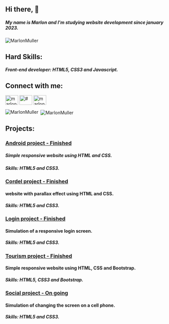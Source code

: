 ## Hi there, :wave:

##### My name is Marlon and I'm studying website development since january 2023.

<p align="left"> <img src="https://komarev.com/ghpvc/?username=MarlonMuller&label=Profile%20views&color=0e75b6&style=flat" alt="MarlonMuller" /> </p>

## Hard Skills:

##### Front-end developer: HTML5, CSS3 and Javascript. 


## Connect with me:

<a href="https://www.linkedin.com/feed/" target="blank"><img align="center" src="https://cdn.jsdelivr.net/npm/simple-icons@3.0.1/icons/linkedin.svg" alt="marlon-muller" height="30" width="40" /></a>
<a href="https://www.instagram.com/marlon_muller.ds/" target="blank"><img align="center" src="https://cdn.jsdelivr.net/npm/simple-icons@3.0.1/icons/instagram.svg" alt="#" height="30" width="40" /></a>
<a href="https://marlon-muller.medium.com/" target="blank"><img align="center" src="https://cdn.jsdelivr.net/npm/simple-icons@3.0.1/icons/medium.svg" alt="marlon_muller" height="30" width="40" /></a>

<p><img align="left" src="https://github-readme-stats.vercel.app/api/top-langs?username=MarlonMuller&show_icons=true&theme=dark&locale=en&layout=compact" alt="MarlonMuller" /></p>
<p>&nbsp;<img align="center" src="https://github-readme-stats.vercel.app/api?username=MarlonMuller&show_icons=true&theme=dark&locale=en" alt="MarlonMuller" /></p>


## Projects:

### <a href="https://marlonmuller.github.io/projeto-android/index.html" target="_blank">Android project - Finished</a>

##### Simple responsive website using HTML and CSS.

##### Skills: HTML5 and CSS3.

### <a href="https://marlonmuller.github.io/projeto-cordel/index.html" target="_blank">Cordel project - Finished</a>

#### website with parallax effect using HTML and CSS.

##### Skills: HTML5 and CSS3.

### <a href="https://marlonmuller.github.io/projeto-login/index.html" target="_blank">Login project - Finished</a>

#### Simulation of a responsive login screen.

##### Skills: HTML5 and CSS3.

### <a href="https://marlonmuller.github.io/projeto-morroItacolomi/index.html" target="_blank">Tourism project - Finished</a>

#### Simple responsive website using HTML, CSS and Bootstrap.

##### Skills: HTML5, CSS3 and Bootstrap.

### <a href="https://marlonmuller.github.io/projeto-social/index.html" target="_blank">Social project - On going</a>

#### Simulation of changing the screen on a cell phone.

##### Skills: HTML5 and CSS3.
<!--
**MarlonMuller/MarlonMuller** is a ✨ _special_ ✨ repository because its `README.md` (this file) appears on your GitHub profile.

Here are some ideas to get you started:

- 🔭 I’m currently working on ...
- 🌱 I’m currently learning ...
- 👯 I’m looking to collaborate on ...
- 🤔 I’m looking for help with ...
- 💬 Ask me about ...
- 📫 How to reach me: ...
- 😄 Pronouns: ...
- ⚡ Fun fact: ...
-->
